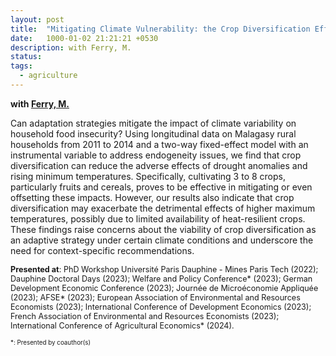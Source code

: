 ```yaml
---
layout: post
title:  "Mitigating Climate Vulnerability: the Crop Diversification Effect"
date:   1000-01-02 21:21:21 +0530
description: with Ferry, M.
status: 
tags: 
  - agriculture
---
```


<style>
  .small-text {
    font-size: 0.9em;
  }
</style>

<style>
  .vsmall-text {
    font-size: 0.7em;
  }
</style>

**with [Ferry, M.](https://marin-ferry.weebly.com/)**

Can adaptation strategies mitigate the impact of climate variability on household food insecurity? Using longitudinal data on Malagasy rural households from 2011 to 2014 and a two-way fixed-effect model with an instrumental variable to address endogeneity issues, we find that crop diversification can reduce the adverse effects of drought anomalies and rising minimum temperatures. Specifically, cultivating 3 to 8 crops, particularly fruits and cereals, proves to be effective in mitigating or even offsetting these impacts. However, our results also indicate that crop diversification may exacerbate the detrimental effects of higher maximum temperatures, possibly due to limited availability of heat-resilient crops. These findings raise concerns about the viability of crop diversification as an adaptive strategy under certain climate conditions and underscore the need for context-specific recommendations.


<span class="small-text">**Presented at**: PhD Workshop Université Paris Dauphine - Mines Paris Tech (2022); Dauphine Doctoral Days (2023); Welfare and Policy Conference\* (2023); German Development Economic Conference (2023); Journée de Microéconomie Appliquée (2023); AFSE\* (2023); European Association of Environmental and Resources Economists (2023); International Conference of Development Economics (2023); French Association of Environmental and Resources Economists (2023); International Conference of Agricultural Economics\* (2024).
</span>

<span class="vsmall-text">\*: Presented by coauthor(s) </span>
